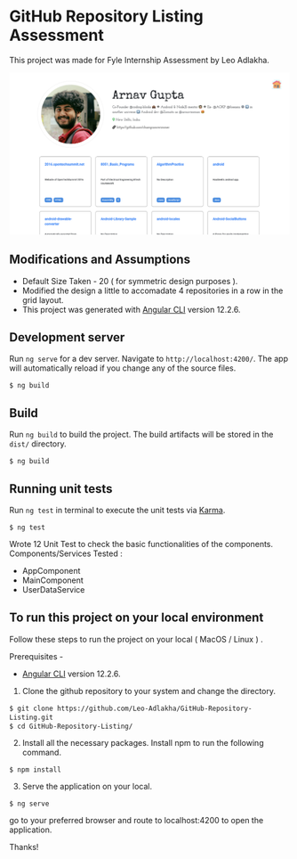 # GitHub Repository Listing Assessment

This project was made for Fyle Internship Assessment by Leo Adlakha. 

![Demo Image](src/assets/DemoImage.png)

## Modifications and Assumptions

- Default Size Taken - 20 ( for symmetric design purposes ).
- Modified the design a little to accomadate 4 repositories in a row in the grid layout.
- This project was generated with [Angular CLI](https://github.com/angular/angular-cli) version 12.2.6.

## Development server

Run `ng serve` for a dev server. Navigate to `http://localhost:4200/`. The app will automatically reload if you change any of the source files.

```
$ ng build
```

## Build

Run `ng build` to build the project. The build artifacts will be stored in the `dist/` directory.

```
$ ng build
```

## Running unit tests

Run `ng test` in terminal to execute the unit tests via [Karma](https://karma-runner.github.io).

```
$ ng test
```

Wrote 12 Unit Test to check the basic functionalities of the components. Components/Services Tested : 

- AppComponent
- MainComponent
- UserDataService

## To run this project on your local environment

Follow these steps to run the project on your local ( MacOS / Linux ) .

Prerequisites -

- [Angular CLI](https://github.com/angular/angular-cli) version 12.2.6.

1. Clone the github repository to your system and change the directory.

```
$ git clone https://github.com/Leo-Adlakha/GitHub-Repository-Listing.git
$ cd GitHub-Repository-Listing/
```

2. Install all the necessary packages. Install npm to run the following command.

```
$ npm install
```

3. Serve the application on your local.

```
$ ng serve
```

go to your preferred browser and route to localhost:4200 to open the application.

Thanks! 